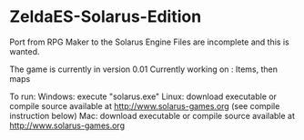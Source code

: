 # ZeldaES-Solarus-Edition
Port from RPG Maker to the Solarus Engine
Files are incomplete and this is wanted.

The game is currently in version 0.01
Currently working on : Items, then maps

To run: Windows: execute "solarus.exe" Linux: download executable or compile source available at http://www.solarus-games.org (see compile instruction below) Mac: download executable or compile source available at http://www.solarus-games.org

